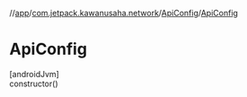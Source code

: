 //[app](../../../index.md)/[com.jetpack.kawanusaha.network](../index.md)/[ApiConfig](index.md)/[ApiConfig](-api-config.md)

# ApiConfig

[androidJvm]\
constructor()
